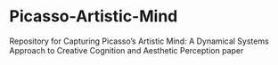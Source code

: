 # Picasso-Artistic-Mind
Repository for Capturing Picasso’s Artistic Mind: A Dynamical Systems Approach to Creative Cognition and Aesthetic Perception paper
